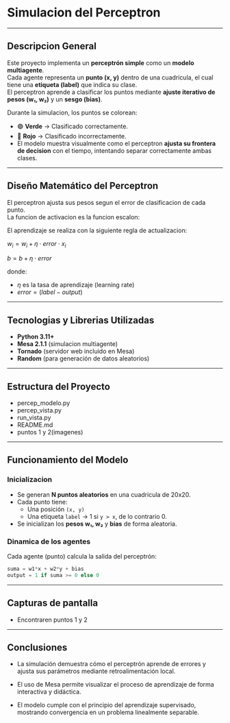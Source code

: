 #  Simulacion del Perceptron


---

##  Descripcion General

Este proyecto implementa un **perceptrón simple** como un **modelo multiagente**.  
Cada agente representa un **punto (x, y)** dentro de una cuadricula, el cual tiene una **etiqueta (label)** que indica su clase.  
El perceptron aprende a clasificar los puntos mediante **ajuste iterativo de pesos (w₁, w₂)** y un **sesgo (bias)**.

Durante la simulacion, los puntos se colorean:
- 🟢 **Verde** → Clasificado correctamente.  
- 🔴 **Rojo** → Clasificado incorrectamente.
- El modelo muestra visualmente como el perceptron **ajusta su frontera de decision** con el tiempo, intentando separar correctamente ambas clases.
---
##  Diseño Matemático del Perceptron

El perceptron ajusta sus pesos segun el error de clasificacion de cada punto.  
La funcion de activacion es la funcion escalon:

El aprendizaje se realiza con la siguiente regla de actualizacion:

$w_i = w_i + \eta \cdot error \cdot x_i$

$b = b + \eta \cdot error$

donde:
- $\eta$ es la tasa de aprendizaje (learning rate)
- $error = (label - output)$
---

## Tecnologias y Librerias Utilizadas

- **Python 3.11+**
- **Mesa 2.1.1** (simulacion multiagente)
- **Tornado** (servidor web incluido en Mesa)
- **Random** (para generación de datos aleatorios)

---

##  Estructura del Proyecto


- percep_modelo.py 
- percep_vista.py 
- run_vista.py 
- README.md
- puntos 1 y 2(imagenes)



---

##  Funcionamiento del Modelo

### Inicializacion
- Se generan **N puntos aleatorios** en una cuadricula de 20x20.
- Cada punto tiene:
  - Una posición `(x, y)`
  - Una etiqueta `label` → 1 si `y > x`, de lo contrario 0.
- Se inicializan los **pesos w₁, w₂** y **bias** de forma aleatoria.

###  Dinamica de los agentes
Cada agente (punto) calcula la salida del perceptrón:
```python
suma = w1*x + w2*y + bias
output = 1 if suma >= 0 else 0
```
---
## Capturas de pantalla
- Encontraren puntos 1 y 2
---
## Conclusiones

- La simulación demuestra cómo el perceptrón aprende de errores y ajusta sus parámetros mediante retroalimentación local.

- El uso de Mesa permite visualizar el proceso de aprendizaje de forma interactiva y didáctica.

- El modelo cumple con el principio del aprendizaje supervisado, mostrando convergencia en un problema linealmente separable.
